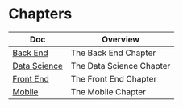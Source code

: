 # Chapters

<!-- prettier-ignore-start -->
<!-- start_toc -->
| Doc | Overview |
|--|--|
| [Back End](/chapters/back-end.md#readme) | The Back End Chapter |
| [Data Science](/chapters/data-science.md#readme) | The Data Science Chapter |
| [Front End](/chapters/front-end.md#readme) | The Front End Chapter |
| [Mobile](/chapters/mobile.md#readme) | The Mobile Chapter |
<!-- end_toc -->
<!-- prettier-ignore-end -->
